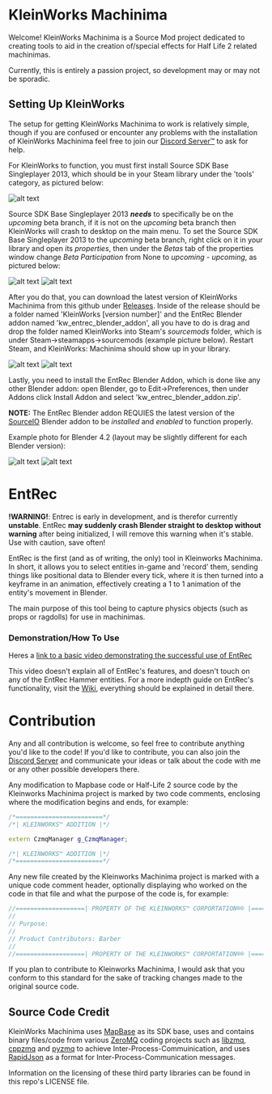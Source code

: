 # KleinWorks Machinima

Welcome! KleinWorks Machinima is a Source Mod project dedicated to creating tools to aid in the creation of/special effects for Half Life 2 related machinimas.

Currently, this is entirely a passion project, so development may or may not be sporadic.


## Setting Up KleinWorks

The setup for getting KleinWorks Machinima to work is relatively simple, though if you are confused or encounter any problems with the installation of KleinWorks Machinima feel free to join our [Discord Server™](https://discord.gg/9asB83GFS) to ask for help.

For KleinWorks to function, you must first install Source SDK Base Singleplayer 2013, which should be in your Steam library under the 'tools' category, as pictured below:

![alt text](https://i.imgur.com/rnaI36a.png)

Source SDK Base Singleplayer 2013 ___needs___ to specifically be on the _upcoming_ beta branch, if it is not on the _upcoming_ beta branch then KleinWorks will crash to desktop on the main menu. To set the Source SDK Base Singleplayer 2013 to the _upcoming_ beta branch, right click on it in your library and open its _properties_, then under the _Betas_ tab of the properties window change _Beta Participation_ from None to _upcoming - upcoming_, as pictured below:

![alt text](https://i.imgur.com/hm38pJv.png)
![alt text](https://i.imgur.com/l6HWx04.png)

After you do that, you can download the latest version of KleinWorks Machinima from this github under [Releases](https://github.com/compact-colonist/KleinWorks-Machinima/releases). Inside of the release should be a folder named 'KleinWorks [version number]' and the EntRec Blender addon named 'kw_entrec_blender_addon', all you have to do is drag and drop the folder named KleinWorks into Steam's _sourcemods_ folder, which is under Steam->steamapps->sourcemods (example picture below). Restart Steam, and KleinWorks: Machinima should show up in your library.

![alt text](https://i.imgur.com/2JACBki.png)
![alt text](https://i.imgur.com/KlgIR3M.png)

Lastly, you need to install the EntRec Blender Addon, which is done like any other Blender addon: open Blender, go to Edit->Preferences, then under Addons click Install Addon and select 'kw_entrec_blender_addon.zip'.

__NOTE:__ The EntRec Blender addon REQUIES the latest version of the [SourceIO](https://github.com/REDxEYE/SourceIO/releases) Blender addon to be _installed_ and _enabled_ to function properly.

Example photo for Blender 4.2 (layout may be slightly different for each Blender version):

![alt text](https://i.imgur.com/j42rIAQ.png) ![alt text](https://i.imgur.com/j6ojcc0.png)

# EntRec

__!WARNING!__: Entrec is early in development, and is therefor currently __unstable__. EntRec __may suddenly crash Blender straight to desktop without warning__ after being initialized, I will remove this warning when it's stable. Use with caution, save often!


EntRec is the first (and as of writing, the only) tool in Kleinworks Machinima. In short, it allows you to select entities in-game and 'record' them, sending things like positional data to Blender every tick, where it is then turned into a keyframe in an animation, effectively creating a 1 to 1 animation of the entity's movement in Blender.

The main purpose of this tool being to capture physics objects (such as props or ragdolls) for use in machinimas.


### Demonstration/How To Use

Heres a [link to a basic video demonstrating the successful use of EntRec](https://youtu.be/uBtXsWGtlJA)

This video doesn't explain all of EntRec's features, and doesn't touch on any of the EntRec Hammer entities. For a more indepth guide on EntRec's functionality, visit the [Wiki](https://github.com/compact-colonist/KleinWorks-Machinima/wiki), everything should be explained in detail there.






# Contribution

Any and all contribution is welcome, so feel free to contribute anything you'd like to the code! If you'd like to contribute, you can also join the [Discord Server](https://discord.gg/9asB83GFS) and communicate your ideas or talk about the code with me or any other possible developers there.

Any modification to Mapbase code or Half-Life 2 source code by the Kleinworks Machinima project is marked by two code comments, enclosing where the modification begins and ends, for example:

```C++
/*========================*/
/*| KLEINWORKS™ ADDITION |*/

extern CzmqManager g_CzmqManager;

/*| KLEINWORKS™ ADDITION |*/
/*========================*/
```

Any new file created by the Kleinworks Machinima project is marked with a unique code comment header, optionally displaying who worked on the code in that file and what the purpose of the code is, for example:

```C++
//===================| PROPERTY OF THE KLEINWORKS™ CORPORTATION®® |===================\\
//
// Purpose: 
// 
// Product Contributors: Barber
//
//===================| PROPERTY OF THE KLEINWORKS™ CORPORTATION®® |===================\\
```

If you plan to contribute to Kleinworks Machinima, I would ask that you conform to this standard for the sake of tracking changes made to the original source code.

## Source Code Credit

KleinWorks Machinima uses [MapBase](https://github.com/mapbase-source/source-sdk-2013) as its SDK base, uses and contains binary files/code from various [ZeroMQ](https://github.com/zeromq) coding projects such as [libzmq](https://github.com/zeromq/libzmq), [cppzmq](https://github.com/zeromq/cppzmq) and [pyzmq](https://github.com/zeromq/pyzmq) to achieve Inter-Process-Commuinication, and uses [RapidJson](https://github.com/Tencent/rapidjson) as a format for Inter-Process-Communication messages.

Information on the licensing of these third party libraries can be found in this repo's LICENSE file.
